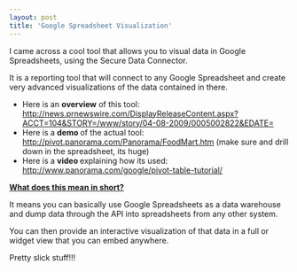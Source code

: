 ```yaml
---
layout: post
title: 'Google Spreadsheet Visualization'
---
```

I came across a cool tool that allows you to visual data in Google Spreadsheets, using the Secure Data Connector.<p></p>
It is a reporting tool that will connect to any Google Spreadsheet and create very advanced visualizations of the data contained in there.
<ul class="mainlist">
	<li>Here is an <strong>overview</strong> of this tool: <a href="http://news.prnewswire.com/DisplayReleaseContent.aspx?ACCT=104&amp;STORY=/www/story/04-08-2009/0005002822&amp;EDATE=" target="_blank">http://news.prnewswire.com/DisplayReleaseContent.aspx?ACCT=104&amp;STORY=/www/story/04-08-2009/0005002822&amp;EDATE=</a></li>
	<li>Here is a <strong>demo </strong>of the actual tool: <a href="http://pivot.panorama.com/Panorama/FoodMart.htm" target="_blank">http://pivot.panorama.com/Panorama/FoodMart.htm</a> (make sure and drill down in the spreadsheet, its huge)</li>
	<li> Here is a <strong>video </strong>explaining how its used: <a href="http://www.panorama.com/google/pivot-table-tutorial/" target="_blank">http://www.panorama.com/google/pivot-table-tutorial/</a></li>
</ul>
<strong><span style="text-decoration: underline;">What does this mean in short?</span></strong><p></p>
It means you can basically use Google Spreadsheets as a data warehouse and dump data through the API into spreadsheets from any other system.<p></p>
You can then provide an interactive visualization of that data in a full or widget view that you can embed anywhere.<p></p>
Pretty slick stuff!!!
